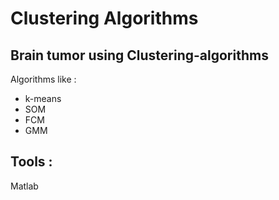# Clustering Algorithms

## Brain tumor using Clustering-algorithms
Algorithms like :
* k-means
* SOM
* FCM
* GMM
## Tools :
Matlab
